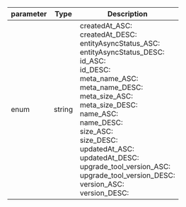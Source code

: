 | parameter | Type | Description |
| ----------- | ----------- |----------- |
| enum  |  string  | createdAt_ASC: <br/>createdAt_DESC: <br/>entityAsyncStatus_ASC: <br/>entityAsyncStatus_DESC: <br/>id_ASC: <br/>id_DESC: <br/>meta_name_ASC: <br/>meta_name_DESC: <br/>meta_size_ASC: <br/>meta_size_DESC: <br/>name_ASC: <br/>name_DESC: <br/>size_ASC: <br/>size_DESC: <br/>updatedAt_ASC: <br/>updatedAt_DESC: <br/>upgrade_tool_version_ASC: <br/>upgrade_tool_version_DESC: <br/>version_ASC: <br/>version_DESC:    |